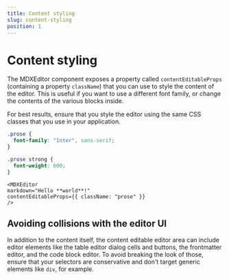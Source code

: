 ```yaml
---
title: Content styling
slug: content-styling
position: 1
---
```


# Content styling

The MDXEditor component exposes a property called `contentEditableProps` (containing a property `className`) that you can use to style the content of the editor. This is useful if you want to use a different font family, or change the contents of the various blocks inside.

For best results, ensure that you style the editor using the same CSS classes that you use in your application. 

```css
.prose {
  font-family: "Inter", sans-serif;
}

.prose strong {
  font-weight: 600;
}
```

```tsx
<MDXEditor 
markdown="Hello **world**!" 
contentEditableProps={{ className: "prose" }}
/>
```

## Avoiding collisions with the editor UI

In addition to the content itself, the content editable editor area can include editor elements like the table editor dialog cells and buttons, the frontmatter editor, and the code block editor.
To avoid breaking the look of those, ensure that your selectors are conservative and don't target generic elements like `div`, for example.
